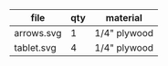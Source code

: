 | file | qty | material |
|---|---|---|
| arrows.svg | 1 | 1/4" plywood |
| tablet.svg | 4 | 1/4" plywood |
